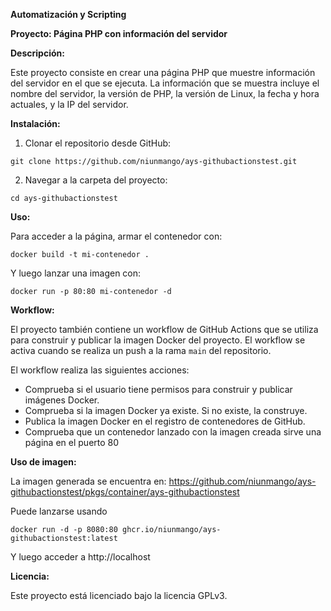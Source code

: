 **Automatización y Scripting**

**Proyecto:
   Página PHP con información del servidor**

**Descripción:**

Este proyecto consiste en crear una página PHP que muestre información del servidor en el que se ejecuta. La información que se muestra incluye el nombre del servidor, la versión de PHP, la versión de Linux, la fecha y hora actuales, y la IP del servidor.

**Instalación:**

1. Clonar el repositorio desde GitHub:

```
git clone https://github.com/niunmango/ays-githubactionstest.git
```

2. Navegar a la carpeta del proyecto:

```
cd ays-githubactionstest
```

**Uso:**

Para acceder a la página, armar el contenedor con:

```
docker build -t mi-contenedor .
```

Y luego lanzar una imagen con:

```
docker run -p 80:80 mi-contenedor -d
```

**Workflow:**

El proyecto también contiene un workflow de GitHub Actions que se utiliza para construir y publicar la imagen Docker del proyecto. El workflow se activa cuando se realiza un push a la rama `main` del repositorio.

El workflow realiza las siguientes acciones:

* Comprueba si el usuario tiene permisos para construir y publicar imágenes Docker.
* Comprueba si la imagen Docker ya existe. Si no existe, la construye.
* Publica la imagen Docker en el registro de contenedores de GitHub.
* Comprueba que un contenedor lanzado con la imagen creada sirve una página en el puerto 80

**Uso de imagen:**

La imagen generada se encuentra en: https://github.com/niunmango/ays-githubactionstest/pkgs/container/ays-githubactionstest

Puede lanzarse usando

```
docker run -d -p 8080:80 ghcr.io/niunmango/ays-githubactionstest:latest
```

Y luego acceder a http://localhost

**Licencia:**

Este proyecto está licenciado bajo la licencia GPLv3.